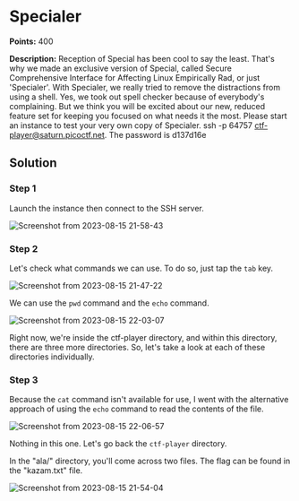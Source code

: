 # Specialer


**Points:** 400

**Description:**  Reception of Special has been cool to say the least. That's why we made an exclusive version of Special, called Secure Comprehensive Interface for Affecting Linux Empirically Rad, or just 'Specialer'. With Specialer, we really tried to remove the distractions from using a shell. Yes, we took out spell checker because of everybody's complaining. But we think you will be excited about our new, reduced feature set for keeping you focused on what needs it the most. Please start an instance to test your very own copy of Specialer.
ssh -p 64757 ctf-player@saturn.picoctf.net. The password is d137d16e

## Solution 


### Step 1

Launch the instance then connect to the SSH server. 

![Screenshot from 2023-08-15 21-58-43](https://github.com/HelsNetwork/CTF-writeups/assets/87879515/0dc7531c-0ad2-417f-977d-2885d529cb63)

### Step 2

Let's check what commands we can use. To do so, just tap the `tab` key.

![Screenshot from 2023-08-15 21-47-22](https://github.com/HelsNetwork/CTF-writeups/assets/87879515/27181be5-2be7-42b2-98d1-4a66ad13bdad)

We can use the `pwd` command and the `echo` command.

![Screenshot from 2023-08-15 22-03-07](https://github.com/HelsNetwork/CTF-writeups/assets/87879515/501a11bd-0478-49d8-9fe7-d893eda64bf1)


Right now, we're inside the ctf-player directory, and within this directory, there are three more directories. So, let's take a look at each of these directories individually.


### Step 3

Because the `cat` command isn't available for use, I went with the alternative approach of using the `echo` command to read the contents of the file.


![Screenshot from 2023-08-15 22-06-57](https://github.com/HelsNetwork/CTF-writeups/assets/87879515/ebb54b85-6758-4ad0-89fb-d07e60147df9)

Nothing in this one. Let's go back the `ctf-player` directory. 

In the "ala/" directory, you'll come across two files. The flag can be found in the "kazam.txt" file.

![Screenshot from 2023-08-15 21-54-04](https://github.com/HelsNetwork/CTF-writeups/assets/87879515/f6812bb1-68dc-4c01-89f1-0240a7d67ea0)
